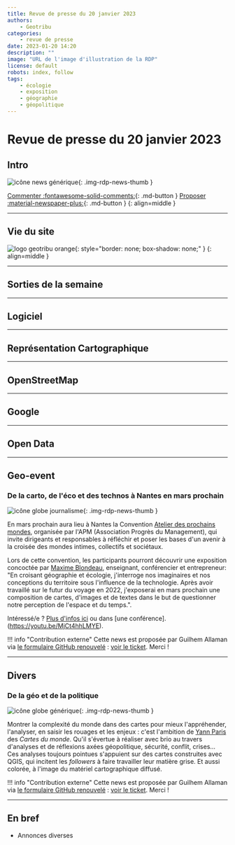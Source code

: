 ```yaml
---
title: Revue de presse du 20 janvier 2023
authors:
    - Geotribu
categories:
    - revue de presse
date: 2023-01-20 14:20
description: ""
image: "URL de l'image d'illustration de la RDP"
license: default
robots: index, follow
tags:
    - écologie
    - exposition
    - géographie
    - géopolitique
---
```


# Revue de presse du 20 janvier 2023

## Intro

![icône news générique](https://cdn.geotribu.fr/img/internal/icons-rdp-news/news.png "icône news générique"){: .img-rdp-news-thumb }

[Commenter :fontawesome-solid-comments:](#__comments){: .md-button }
[Proposer :material-newspaper-plus:](/contribuer/rdp/add_news/){: .md-button }
{: align=middle }

----

## Vie du site

![logo geotribu orange](https://cdn.geotribu.fr/img/internal/charte/geotribu_logo_rectangle_384x80.png "logo geotribu orange"){: style="border: none; box-shadow: none;" }
{: align=middle }

----

## Sorties de la semaine

----

## Logiciel

----

## Représentation Cartographique

----

## OpenStreetMap

----

## Google

----

## Open Data

----

## Geo-event

### De la carto, de l'éco et des technos à Nantes en mars prochain

![icône globe journalisme](https://cdn.geotribu.fr/img/internal/icons-rdp-news/journalisme.png "icône globe journalisme"){: .img-rdp-news-thumb }

En mars prochain aura lieu à Nantes la Convention [Atelier des prochains mondes](https://convention-apm.com/convention), organisée par l'APM (Association Progrès du Management), qui invite dirigeants et responsables à réfléchir et poser les bases d'un avenir à la croisée des mondes intimes, collectifs et sociétaux.

Lors de cette convention, les participants pourront découvrir une exposition concoctée par [Maxime Blondeau](https://maximeblondeau.com/), enseignant, conférencier et entrepreneur: "En croisant géographie et écologie, j'interroge nos imaginaires et nos conceptions du territoire sous l'influence de la technologie. Après avoir travaillé sur le futur du voyage en 2022, j'exposerai en mars prochain une composition de cartes, d'images et de textes dans le but de questionner notre perception de l'espace et du temps.".

Intéressé/e ? [Plus d'infos ici](https://www.linkedin.com/posts/maxime-blondeau-%F0%9F%8C%B1-%E2%99%BE-a71b6521_nantes-midjourney-verne-activity-7015965007372812288-FnjF) ou dans [une conférence].(<https://youtu.be/MjCt4hhLMYE>).

!!! info "Contribution externe"
    Cette news est proposée par Guilhem Allaman via [le formulaire GitHub renouvelé](https://github.com/geotribu/website/issues/new?assignees=Guts&labels=contribution+externe%2Crdp%2Ctriage&template=RDP_NEWS.yml) : [voir le ticket](https://github.com/geotribu/website/issues/824). Merci !

----

## Divers

### De la géo et de la politique

![icône globe générique](https://cdn.geotribu.fr/img/internal/icons-rdp-news/world.png "icône globe générique"){: .img-rdp-news-thumb }

Montrer la complexité du monde dans des cartes pour mieux l'appréhender, l'analyser, en saisir les rouages et les enjeux : c'est l'ambition de [Yann Paris](https://www.linkedin.com/in/yann-paris-3b9908139/) des _Cartes du monde_. Qu'il s'évertue à réaliser avec brio au travers d'analyses et de réflexions axées géopolitique, sécurité, conflit, crises... Ces analyses toujours pointues s'appuient sur des cartes construites avec QGIS, qui incitent les _followers_ à faire travailler leur matière grise. Et aussi colorée, à l'image du matériel cartographique diffusé.

!!! info "Contribution externe"
    Cette news est proposée par Guilhem Allaman via [le formulaire GitHub renouvelé](https://github.com/geotribu/website/issues/new?assignees=Guts&labels=contribution+externe%2Crdp%2Ctriage&template=RDP_NEWS.yml) : [voir le ticket](https://github.com/geotribu/website/issues/813). Merci !

----

## En bref

- Annonces diverses
